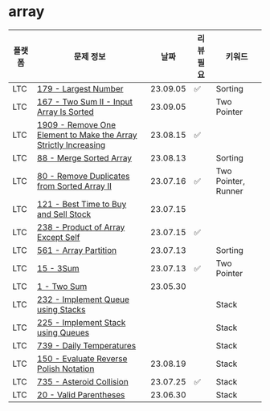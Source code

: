 # array
| 플랫폼  | 문제 정보                                                                                                                                                      | 날짜       | 리뷰 필요 | 키워드                 |
|------|------------------------------------------------------------------------------------------------------------------------------------------------------------|----------|-------|---------------------|
| LTC | [179 - Largest Number](https://leetcode.com/problems/largest-number/) | 23.09.05 | ✅ | Sorting             |
| LTC | [167 - Two Sum II - Input Array Is Sorted](https://leetcode.com/problems/two-sum-ii-input-array-is-sorted/) | 23.09.05 | | Two Pointer         |
| LTC | [1909 - Remove One Element to Make the Array Strictly Increasing](https://leetcode.com/problems/remove-one-element-to-make-the-array-strictly-increasing/) | 23.08.15 | ✅ |                     |
| LTC | [88 - Merge Sorted Array](https://leetcode.com/problems/merge-sorted-array/)                                                                               | 23.08.13 | | Sorting             |
| LTC | [80 - Remove Duplicates from Sorted Array II](https://leetcode.com/problems/partition-equal-subset-sum/)                                                   | 23.07.16 | ✅ | Two Pointer, Runner |
| LTC | [121 - Best Time to Buy and Sell Stock](https://leetcode.com/problems/best-time-to-buy-and-sell-stock/)                                                    | 23.07.15 | |                     |
| LTC | [238 - Product of Array Except Self](https://leetcode.com/problems/product-of-array-except-self/)                                                          | 23.07.15 | ✅ |                     | 
| LTC | [561 - Array Partition](https://leetcode.com/problems/array-partition/)                                                                                    | 23.07.13 | | Sorting             |
| LTC | [15 - 3Sum](https://leetcode.com/problems/3sum/)                                                                                                           | 23.07.13 | ✅ | Two Pointer         |
| LTC | [1 - Two Sum](https://leetcode.com/problems/two-sum/description/)                                                                                          | 23.05.30 |       |                     |
| LTC | [232 - Implement Queue using Stacks](https://leetcode.com/problems/implement-queue-using-stacks/) | | | Stack               |
| LTC | [225 - Implement Stack using Queues](https://leetcode.com/problems/implement-stack-using-queues/) | | | Stack               |
| LTC | [739 - Daily Temperatures](https://leetcode.com/problems/daily-temperatures/) | | | Stack               |
| LTC | [150 - Evaluate Reverse Polish Notation](https://leetcode.com/problems/evaluate-reverse-polish-notation/) | 23.08.19 | | Stack               |
| LTC | [735 - Asteroid Collision](https://leetcode.com/problems/asteroid-collision/) | 23.07.25 | ✅ | Stack               |
| LTC | [20 - Valid Parentheses](https://leetcode.com/problems/valid-parentheses/) | 23.06.30 |       | Stack               |

